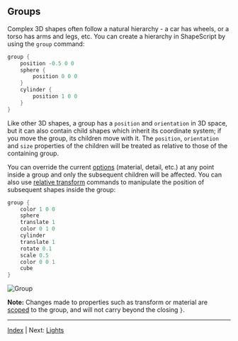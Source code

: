 Groups
---

Complex 3D shapes often follow a natural hierarchy - a car has wheels, or a torso has arms and legs, etc. You can create a hierarchy in ShapeScript by using the `group` command:

```swift
group {
    position -0.5 0 0
    sphere {
        position 0 0 0
    }
    cylinder {
        position 1 0 0
    }
}
```

Like other 3D shapes, a group has a `position` and `orientation` in 3D space, but it can also contain child shapes which inherit its coordinate system; if you move the group, its children move with it. The `position`, `orientation` and `size` properties of the children will be treated as relative to those of the containing group.

You can override the current [options](options.md) (material, detail, etc.) at any point inside a group and only the subsequent children will be affected. You can also use [relative transform](transforms.md#relative-transforms) commands to manipulate the position of subsequent shapes inside the group:

```swift
group {
    color 1 0 0
    sphere
    translate 1
    color 0 1 0
    cylinder
    translate 1
    rotate 0.1
    scale 0.5
    color 0 0 1
    cube
}
```

![Group](../../images/group.png)

**Note:** Changes made to properties such as transform or material are [scoped](scope.md) to the group, and will not carry beyond the closing `}`.

---
[Index](index.md) | Next: [Lights](lights.md)
